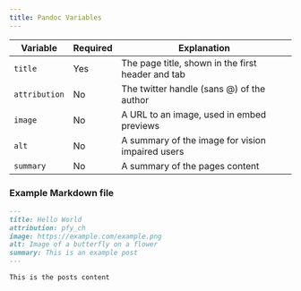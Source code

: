```yaml
---
title: Pandoc Variables
---
```


| Variable      | Required | Explanation                                       |
|---------------|----------|---------------------------------------------------|
| `title`       | Yes      | The page title, shown in the first header and tab |
| `attribution` | No       | The twitter handle (sans @) of the author         |
| `image`       | No       | A URL to an image, used in embed previews         |
| `alt`         | No       | A summary of the image for vision impaired users  |
| `summary`     | No       | A summary of the pages content                    |

### Example Markdown file
```markdown
---
title: Hello World
attribution: pfy_ch
image: https://example.com/example.png
alt: Image of a butterfly on a flower	
summary: This is an example post
---

This is the posts content
```
